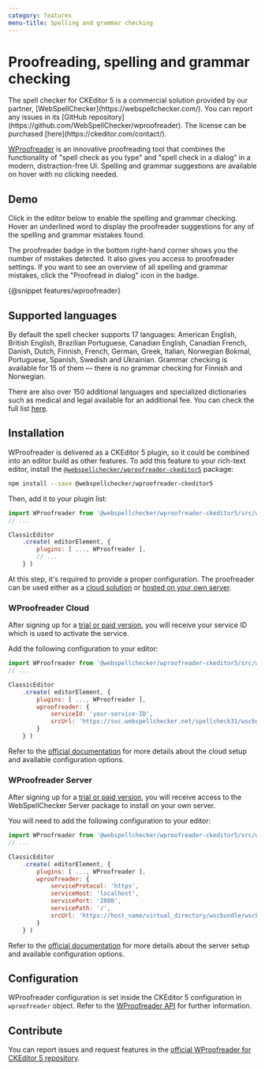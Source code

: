 ```yaml
---
category: features
menu-title: Spelling and grammar checking
---
```


# Proofreading, spelling and grammar checking

<info-box>
	The spell checker for CKEditor 5 is a commercial solution provided by our partner, [WebSpellChecker](https://webspellchecker.com/). You can report any issues in its [GitHub repository](https://github.com/WebSpellChecker/wproofreader). The license can be purchased [here](https://ckeditor.com/contact/).
</info-box>

[WProofreader](https://webspellchecker.com/wsc-proofreader) is an innovative proofreading tool that combines the functionality of "spell check as you type" and "spell check in a dialog" in a modern, distraction-free UI. Spelling and grammar suggestions are available on hover with no clicking needed.

## Demo

Click in the editor below to enable the spelling and grammar checking. Hover an underlined word to display the proofreader suggestions for any of the spelling and grammar mistakes found.

The proofreader badge in the bottom right-hand corner shows you the number of mistakes detected. It also gives you access to proofreader settings. If you want to see an overview of all spelling and grammar mistakes, click the "Proofread in dialog" icon in the badge.

{@snippet features/wproofreader}

## Supported languages

By default the spell checker supports 17 languages: American English, British English, Brazilian Portuguese, Canadian English, Canadian French, Danish, Dutch, Finnish, French, German, Greek, Italian, Norwegian Bokmal, Portuguese, Spanish, Swedish and Ukrainian. Grammar checking is available for 15 of them &mdash; there is no grammar checking for Finnish and Norwegian.

There are also over 150 additional languages and specialized dictionaries such as medical and legal available for an additional fee. You can check the full list [here](https://webspellchecker.com/additional-dictionaries/).

## Installation

WProofreader is delivered as a CKEditor 5 plugin, so it could be combined into an editor build as other features. To add this feature to your rich-text editor, install the [`@webspellchecker/wproofreader-ckeditor5`](https://www.npmjs.com/package/@webspellchecker/wproofreader-ckeditor5) package:

```bash
npm install --save @webspellchecker/wproofreader-ckeditor5
```

Then, add it to your plugin list:

```js
import WProofreader from '@webspellchecker/wproofreader-ckeditor5/src/wproofreader';
// ...

ClassicEditor
	.create( editorElement, {
		plugins: [ ..., WProofreader ],
		// ...
	} )
```

At this step, it's required to provide a proper configuration. The proofreader can be used either as a [cloud solution](#wproofreader-cloud) or [hosted on your own server](#wproofreader-server).

### WProofreader Cloud

After signing up for a [trial or paid version](https://ckeditor.com/contact/), you will receive your service ID which is used to activate the service.

Add the following configuration to your editor:

```js
import WProofreader from '@webspellchecker/wproofreader-ckeditor5/src/wproofreader';
// ...

ClassicEditor
	.create( editorElement, {
		plugins: [ ..., WProofreader ],
		wproofreader: {
			serviceId: 'your-service-ID',
			srcUrl: 'https://svc.webspellchecker.net/spellcheck31/wscbundle/wscbundle.js'
		}
	} )
```

Refer to the [official documentation](https://github.com/WebSpellChecker/wproofreader-ckeditor5#install-instructions) for more details about the cloud setup and available configuration options.

### WProofreader Server

After signing up for a [trial or paid version](https://ckeditor.com/contact/), you will receive access to the WebSpellChecker Server package to install on your own server.

You will need to add the following configuration to your editor:

```js
import WProofreader from '@webspellchecker/wproofreader-ckeditor5/src/wproofreader';
// ...

ClassicEditor
	.create( editorElement, {
		plugins: [ ..., WProofreader ],
		wproofreader: {
			serviceProtocol: 'https',
			serviceHost: 'localhost',
			servicePort: '2880',
			servicePath: '/',
			srcUrl: 'https://host_name/virtual_directory/wscbundle/wscbundle.js'
		}
	} )
```

Refer to the [official documentation](https://github.com/WebSpellChecker/wproofreader-ckeditor5#install-instructions) for more details about the server setup and available configuration options.

## Configuration

WProofreader configuration is set inside the CKEditor 5 configuration in `wproofreader` object. Refer to the [WProofreader API](https://webspellchecker.com/docs/api/wscbundle/Options.html) for further information.

## Contribute

You can report issues and request features in the [official WProofreader for CKEditor 5 repository](https://github.com/WebSpellChecker/wproofreader-ckeditor5/issues).

